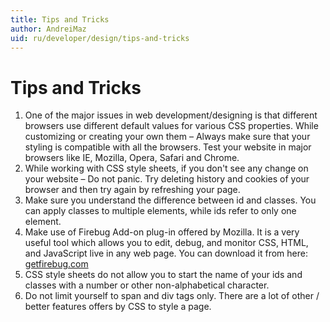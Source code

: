 ```yaml
---
title: Tips and Tricks
author: AndreiMaz
uid: ru/developer/design/tips-and-tricks
---
```

# Tips and Tricks

1. One of the major issues in web development/designing is that different browsers use different default values for various CSS properties. While customizing or creating your own them – Always make sure that your styling is compatible with all the browsers. Test your website in major browsers like IE, Mozilla, Opera, Safari and Chrome.
1. While working with CSS style sheets, if you don't see any change on your website – Do not panic. Try deleting history and cookies of your browser and then try again by refreshing your page.
1. Make sure you understand the difference between id and classes. You can apply classes to multiple elements, while ids refer to only one element.
1. Make use of Firebug Add-on plug-in offered by Mozilla. It is a very useful tool which allows you to edit, debug, and monitor CSS, HTML, and JavaScript live in any web page. You can download it from here: [getfirebug.com](http://getfirebug.com/)
1. CSS style sheets do not allow you to start the name of your ids and classes with a number or other non-alphabetical character.
1. Do not limit yourself to span and div tags only. There are a lot of other / better features offers by CSS to style a page.
